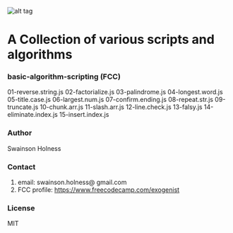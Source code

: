 ![alt tag](https://github.com/Exogenist/algorithm-library/blob/master/img/header.png)

# A Collection of various scripts and algorithms 

### basic-algorithm-scripting (FCC)
01-reverse.string.js
02-factorialize.js
03-palindrome.js
04-longest.word.js
05-title.case.js
06-largest.num.js
07-confirm.ending.js
08-repeat.str.js
09-truncate.js
10-chunk.arr.js
11-slash.arr.js
12-line.check.js
13-falsy.js
14-eliminate.index.js
15-insert.index.js

### Author
Swainson Holness

### Contact
1. email: swainson.holness@ gmail.com 
2. FCC profile: https://www.freecodecamp.com/exogenist

### License
MIT




